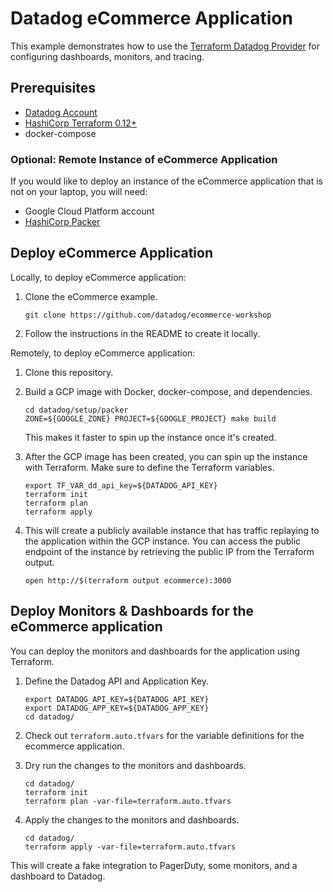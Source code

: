 # Datadog eCommerce Application

This example demonstrates how to use the [Terraform Datadog
Provider](https://www.terraform.io/docs/providers/datadog/index.html)
for configuring dashboards, monitors, and tracing.

## Prerequisites

* [Datadog Account](https://app.datadoghq.com/signup)
* [HashiCorp Terraform 0.12+](https://www.terraform.io/downloads.html)
* docker-compose

### Optional: Remote Instance of eCommerce Application

If you would like to deploy an instance of the eCommerce application that
is not on your laptop, you will need:

* Google Cloud Platform account
* [HashiCorp Packer](https://www.packer.io/downloads.html)

## Deploy eCommerce Application

Locally, to deploy eCommerce application:

1. Clone the eCommerce example.
   ```shell
   git clone https://github.com/datadog/ecommerce-workshop
   ```
1. Follow the instructions in the README to create it locally.


Remotely, to deploy eCommerce application:

1. Clone this repository.

1. Build a GCP image with Docker, docker-compose, and dependencies.
   ```shell
   cd datadog/setup/packer
   ZONE=${GOOGLE_ZONE} PROJECT=${GOOGLE_PROJECT} make build
   ```
   This makes it faster to spin up the instance once it's created.

1. After the GCP image has been created, you can spin up the instance
   with Terraform. Make sure to define the Terraform variables.
   ```shell
   export TF_VAR_dd_api_key=${DATADOG_API_KEY}
   terraform init
   terraform plan
   terraform apply
   ```

1. This will create a publicly available instance that has traffic replaying
   to the application within the GCP instance. You can access the public
   endpoint of the instance by retrieving the public IP from the Terraform
   output.
   ```shell
   open http://$(terraform output ecommerce):3000
   ```

## Deploy Monitors & Dashboards for the eCommerce application

You can deploy the monitors and dashboards for the application
using Terraform.

1. Define the Datadog API and Application Key.
   ```shell
   export DATADOG_API_KEY=${DATADOG_API_KEY}
   export DATADOG_APP_KEY=${DATADOG_APP_KEY}
   cd datadog/
   ```

1. Check out `terraform.auto.tfvars` for the variable
   definitions for the ecommerce application.

1. Dry run the changes to the monitors and dashboards.
   ```shell
   cd datadog/
   terraform init
   terraform plan -var-file=terraform.auto.tfvars
   ```

1. Apply the changes to the monitors and dashboards.
   ```shell
   cd datadog/
   terraform apply -var-file=terraform.auto.tfvars
   ```

This will create a fake integration to PagerDuty,
some monitors, and a dashboard to Datadog.
